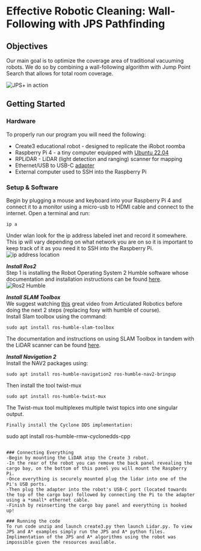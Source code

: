 # **Effective Robotic Cleaning:** Wall-Following with JPS Pathfinding

## Objectives

Our main goal is to optimize the coverage area of traditional vacuuming robots. We do so by combining a wall-following algorithm with Jump Point Search that allows for total room coverage.

![JPS+ in action](https://media.springernature.com/lw685/springer-static/image/chp%3A10.1007%2F978-981-99-0479-2_267/MediaObjects/539027_1_En_267_Fig10_HTML.png)

## Getting Started
### Hardware
To properly run our program you will need the following:
- Create3 educational robot - designed to replicate the iRobot roomba
- Raspberry Pi 4 - a tiny computer equipped with [Ubuntu 22.04](https://releases.ubuntu.com/jammy/)
- RPLiDAR - LiDAR (light detection and ranging) scanner for mapping
- Ethernet/USB to USB-C [adapter](https://www.amazon.com/Ethernet-Adapter-uni-Gigabit-Compatible/dp/B0871ZL9TG/ref=asc_df_B0871ZL9TG/?tag=hyprod-20&linkCode=df0&hvadid=693310954762&hvpos=&hvnetw=g&hvrand=16954073619488731607&hvpone=&hvptwo=&hvqmt=&hvdev=c&hvdvcmdl=&hvlocint=&hvlocphy=9001843&hvtargid=pla-1123808946192&mcid=ab8721b29d5033a99494d584b3d2629a&gad_source=1&gclid=CjwKCAjw9IayBhBJEiwAVuc3fv7x_C3fqsNCKoSJi1NQ9luoM_0g8-K-M9aF9xyh8DQZ1dmS7RkLcRoCUT0QAvD_BwE&th=1)
- External computer used to SSH into the Raspberry Pi

### Setup & Software
Begin by plugging a mouse and keyboard into your Raspberry Pi 4 and connect it to a monitor using a micro-usb to HDMI cable and connect to the internet. Open a terminal and run:
```
ip a
```
Under wlan look for the ip address labeled inet and record it somewhere. This ip will vary depending on what network you are on so it is important to keep track of it as you need it to SSH into the Raspberry Pi.
![ip address location](https://www.mbtechworks.com/wp-uploads/ifconfig-1.jpg)

***Install Ros2***  
Step 1 is installing the Robot Operating System 2 Humble software whose documentation and installation instructions can be found [here](https://docs.ros.org/en/humble/Installation.html).
![Ros2 Humble](https://docs.ros.org/en/humble/_static/humble-small.png)  

***Install SLAM Toolbox***  
We suggest watching [this](https://www.youtube.com/watch?v=ZaiA3hWaRzE&t=504s) great video from Articulated Robotics before doing the next 2 steps (replacing foxy with humble of course).  
Install Slam toolbox using the command:  
```
sudo apt install ros-humble-slam-toolbox
``` 
The documentation and instructions on using SLAM Toolbox in tandem with the LiDAR scanner can be found [here](https://github.com/iRobotEducation/create3_examples/tree/humble/create3_lidar_slam).  

***Install Navigation 2***  
Install the NAV2 packages using:
```
sudo apt install ros-humble-navigation2 ros-humble-nav2-bringup
```
Then install the tool twist-mux
```
sudo apt install ros-humble-twist-mux
```
The Twist-mux tool multiplexes multiple twist topics into one singular output.
```
Finally install the Cyclone DDS implementation:
```
sudo apt install ros-humble-rmw-cyclonedds-cpp
```

### Connecting Everything
-Begin by mounting the LiDAR atop the Create 3 robot.
-In the rear of the robot you can remove the back panel revealing the cargo bay, on the bottom of this panel you will mount the Raspberry Pi.
-Once everything is securely mounted plug the lidar into one of the Pi's USB ports.
-Then plug the adapter into the robot's USB-C port (located towards the top of the cargo bay) followed by connecting the Pi to the adapter using a *small* ethernet cable.
-Finish by reinserting the cargo bay panel and everything is hooked up!

### Running the code
To run code unzip and launch create3.py then launch Lidar.py. To view JPS and A* examples simply run the JPS and A* python files. Implimentation of the JPS and A* algorithms using the robot was impossible given the resources available. 
